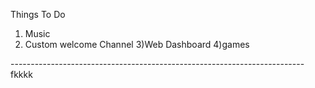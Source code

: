 Things To Do 
1) Music
2) Custom welcome Channel
3)Web Dashboard
4)games

-------------------------------------------------------------------------fkkkk